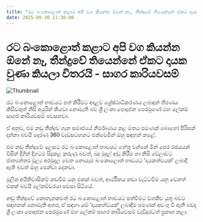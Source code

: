 ```yaml
---
title: "රට බංකොළොත් කළාට අපි වග කියන්න ඕනේ නෑ, තීන්දුවේ තියෙන්නේ ඒකට දායක වුණා කියලා විතරයි - සාගර කාරියවසම්"
date: 2025-09-30 11:30:00
---
```


# රට බංකොළොත් කළාට අපි වග කියන්න ඕනේ නෑ, තීන්දුවේ තියෙන්නේ ඒකට දායක වුණා කියලා විතරයි - සාගර කාරියවසම්

![Thumbnail](https://helakuru.sgp1.cdn.digitaloceanspaces.com/esana/images/lib/sagara-derana-360.jpg)

රට බංකොළොත් භාවයට පත් කිරීමට අදාළව ශ්‍රේෂ්ඨාධිකරණය ලබාදුන් තීරණය කිසිවකුත් නිසි අයුරින් කියවා නොමැති බව ශ්‍රී ලංකා පොදුජන පෙරමුණේ මහ ලේකම් සාගර කාරියවසම් පවසනවා.

ඒ අනුව, එම නඩු තීන්දුව ගැන සමාජයේ නිර්මාණය කළ මතය පමණක් බොහෝ පිරිසක් දන්නා බවයි දෙරණ 360 වැඩසටහනට එක්වෙමින් ඔහු සඳහන් කළේ.

එම නඩු තීන්දුවේ ලෙසට රට බංකොළොත් භාවයට හේතු වන්නේ මින් පෙර රජයයන් විසින් දිගින් දිගටම සිදුකළ කරුණු බවත්, බදු මුදල් අඩු කිරීම හා නිසි වේලාවට ජාත්‍යන්තර මූල්‍ය අරමුදල වෙත නොයෑම බංකොලොත් භාවයට 'දායකත්වයක්' ලබාදී ඇති බවත් ඔහු පෙන්වා දෙනවා.

මූලික අයිතිවාසිකම් කඩවීම යනු එකක් බවත්, ආර්ථිකය කඩා වැට්ටවීම යනු වෙනත් එකක් බවයි ලේකම්වරයා පවසා සිටි‍යේ.

නඩු තීන්දුවේ කොතැනකවත් රට බංකොළොත් භාවයට පත්වීමට වගකිව යුතු බවට සඳහනක් නොමැති අතර, ඒ සඳහා යම් ‘දායකත්වයක්’ ලබාදීම පමණක් අඩංගු වී ඇති බවද ශ්‍රී ලංකා පොදුජන පෙරමුණේ මහ ලේකම් සාගර කාරියවසම් වැඩිදුරටත් ප්‍රකාශ කළා.


